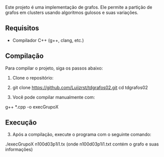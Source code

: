 Este projeto é uma implementação de grafos. Ele permite a partição de grafos em clusters usando algoritmos gulosos e suas variações.

## Requisitos

- Compilador C++ (g++, clang, etc.)

## Compilação

Para compilar o projeto, siga os passos abaixo:

1. Clone o repositório:
2. 
   git clone https://github.com/Luiizrst/tdgrafos02.git
   cd tdgrafos02
   
3. Você pode compilar manualmente com:

g++ *.cpp -o execGrupoX

## Execução
3. Após a compilação, execute o programa com o seguinte comando:

./execGrupoX n100d03p1i1.tx (onde n100d03p1i1.txt contém o grafo e suas informações)

